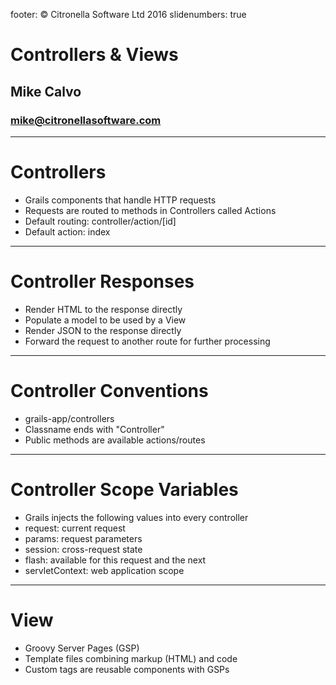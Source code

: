 footer: © Citronella Software Ltd 2016
slidenumbers: true

# Controllers & Views

## Mike Calvo

### mike@citronellasoftware.com

---

# Controllers

- Grails components that handle HTTP requests
- Requests are routed to methods in Controllers called Actions
- Default routing: controller/action/[id]
- Default action: index

---

# Controller Responses

- Render HTML to the response directly
- Populate a model to be used by a View
- Render JSON to the response directly
- Forward the request to another route for further processing

---

# Controller Conventions

- grails-app/controllers
- Classname ends with "Controller"
- Public methods are available actions/routes

---

# Controller Scope Variables

- Grails injects the following values into every controller
- request: current request
- params: request parameters
- session: cross-request state
- flash: available for this request and the next
- servletContext: web application scope

---

# View

- Groovy Server Pages (GSP)
- Template files combining markup (HTML) and code
- Custom tags are reusable components with GSPs
